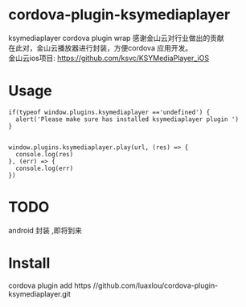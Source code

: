 # cordova-plugin-ksymediaplayer
ksymediaplayer cordova plugin  wrap
感谢金山云对行业做出的贡献  
在此对，金山云播放器进行封装，方便cordova 应用开发。  
金山云ios项目:   https://github.com/ksvc/KSYMediaPlayer_iOS


# Usage
```
if(typeof window.plugins.ksymediaplayer =='undefined') {
  alert('Please make sure has installed ksymediaplayer plugin ')
}


window.plugins.ksymediaplayer.play(url, (res) => {
  console.log(res)
}, (err) => {
  console.log(err)
})
```

# TODO
android 封装 ,即将到来


# Install 
cordova plugin add https //github.com/luaxlou/cordova-plugin-ksymediaplayer.git
